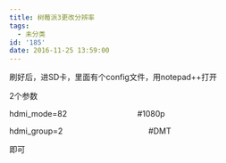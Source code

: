 ```yaml
---
title: 树莓派3更改分辨率
tags:
  - 未分类
id: '185'
date: 2016-11-25 13:59:00
---
```


刷好后，进SD卡，里面有个config文件，用notepad++打开

  

2个参数

hdmi\_mode=82                                #1080p

hdmi\_group=2                                       #DMT

  

  

即可